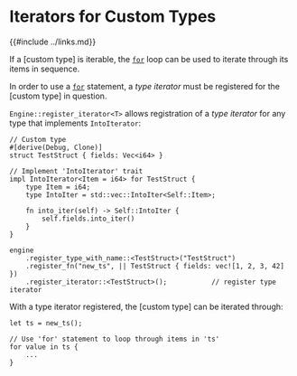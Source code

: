 Iterators for Custom Types
==========================

{{#include ../links.md}}

If a [custom type] is iterable, the [`for`](for.md) loop can be used to iterate through
its items in sequence.

In order to use a [`for`](for.md) statement, a _type iterator_ must be registered for
the [custom type] in question.

`Engine::register_iterator<T>` allows registration of a _type iterator_ for any type
that implements `IntoIterator`:

```rust,no_run
// Custom type
#[derive(Debug, Clone)]
struct TestStruct { fields: Vec<i64> }

// Implement 'IntoIterator' trait
impl IntoIterator<Item = i64> for TestStruct {
    type Item = i64;
    type IntoIter = std::vec::IntoIter<Self::Item>;

    fn into_iter(self) -> Self::IntoIter {
        self.fields.into_iter()
    }
}

engine
    .register_type_with_name::<TestStruct>("TestStruct")
    .register_fn("new_ts", || TestStruct { fields: vec![1, 2, 3, 42] })
    .register_iterator::<TestStruct>();           // register type iterator
```

With a type iterator registered, the [custom type] can be iterated through:

```rust,no_run
let ts = new_ts();

// Use 'for' statement to loop through items in 'ts'
for value in ts {
    ...
}
```
